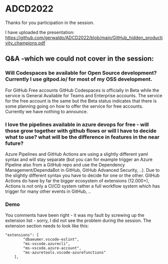 # ADCD2022

Thanks for you participation in the session.

I have uploaded the presentation: https://github.com/gerwaldo/ADCD2022/blob/main/GitHub_hidden_productivity_champions.pdf


## Q&A -which we could not cover in the session:

### Will Codespaces be available for Open Source development? Currently I use gitpod.io/ for most of my OSS development.
For GitHub Free accounts GitHub Codespaces is officially in Beta while the service is General Available for Teams and Enterprise accounts.
The service for the free account is the same but the Beta status indicates that there is some planning going on how to offer the service for free accounts. Currently we have nothing to announce. 

### I love the pipelines available in azure devops for free - will those grow together with github flows or will I have to decide what to use? what will be the difference in features in the near future?
Azure Pipelines and GitHub Actions are using a slightly different yaml syntax and will stay separate (but you can for example trigger an Azure Pipeline also from a GitHub repo and use the Dependency Management/DependaBot in GitHub, GitHub Advanced Security, ..). Due to the slightly different syntax you have to decide for one or the other. GitHub Actions do have by far the bigger ecosystem of extensions (12.000+), Actions is not only a CI/CD system rather a full workflow system which has trigger for many other events in GitHub, ..

### Demo
You comments have been right - it was my fault by screwing up the extension list - sorry, I did not see the problem during the session.
The extension section needs to look like this: 	
```
"extensions": [
		"dbaeumer.vscode-eslint",
		"ms-vscode.azurecli",
		"ms-vscode.azure-account",
		"ms-azuretools.vscode-azurefunctions"
	],
```
